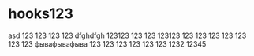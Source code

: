 # hooks123
 asd
123
123
123
123
dfghdfgh
123123
123
123
123123
123
123
123
123
123
123
123
фывафывафыва
123
123
123
123
123
123
1232
12345